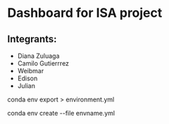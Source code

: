 # Dashboard for ISA project

## Integrants:
* Diana Zuluaga
* Camilo Gutierrrez
* Weibmar
* Edison
* Julian

conda env export > environment.yml

conda env create --file envname.yml